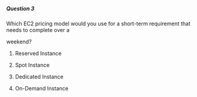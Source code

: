 ##### Question 3


Which EC2 pricing model would you use for a short-term requirement that needs to complete over a


weekend?


1. Reserved Instance

2. Spot Instance

3. Dedicated Instance

4. On-Demand Instance

